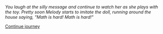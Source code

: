 
*You laugh at the silly message and continue to watch her as she plays with the toy. Pretty soon Melody
starts to imitate the doll, running around the house saying, "Math is hard! Math is hard!"*

[Continue journey](/node/second_grade)